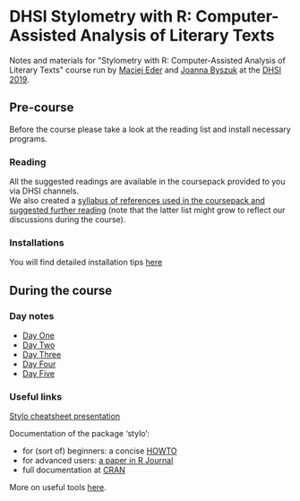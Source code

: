 # DHSI Stylometry with R: Computer-Assisted Analysis of Literary Texts
Notes and materials for "Stylometry with R: Computer-Assisted Analysis of Literary Texts" course run by [Maciej Eder](http://maciejeder.org/) and [Joanna Byszuk](https://joannaby.github.io/) at the [DHSI 2019](http://www.dhsi.org).  

## Pre-course
Before the course please take a look at the reading list and install necessary programs.  

### Reading  
All the suggested readings are available in the coursepack provided to you via DHSI channels.  
We also created a [syllabus of references used in the coursepack and suggested further reading](https://github.com/JoannaBy/DHSI2019-Stylometry/blob/master/reading.md) (note that the latter list might grow to reflect our discussions during the course).
  
### Installations
You will find detailed installation tips [here](https://github.com/JoannaBy/DHSI2019-Stylometry/blob/master/installations.md)

## During the course
### Day notes
* [Day One](https://github.com/JoannaBy/DHSI2019-Stylometry/blob/master/daily_notes/10th_June.md)
* [Day Two](https://github.com/JoannaBy/DHSI2019-Stylometry/blob/master/daily_notes/11th_June.md)
* [Day Three](https://github.com/JoannaBy/DHSI2019-Stylometry/blob/master/daily_notes/12th_June.md)
* [Day Four](https://github.com/JoannaBy/DHSI2019-Stylometry/blob/master/daily_notes/13th_June.md)
* [Day Five](https://github.com/JoannaBy/DHSI2019-Stylometry/blob/master/daily_notes/14th_June.md)

### Useful links
[Stylo cheatsheet presentation](https://github.com/JoannaBy/stylo_nutshell)
  
Documentation of the package ‘stylo’:
* for (sort of) beginners: a concise [HOWTO](https://sites.google.com/site/computationalstylistics/stylo/stylo_howto.pdf)
* for advanced users: [a paper in R Journal](https://journal.r-project.org/archive/2016/RJ-2016-007/RJ-2016-007.pdf)
* full documentation at [CRAN](https://cran.r-project.org/web/packages/stylo/stylo.pdf)  
  
More on useful tools [here](https://github.com/JoannaBy/DHSI2019-Stylometry/blob/master/useful_tools.md).
